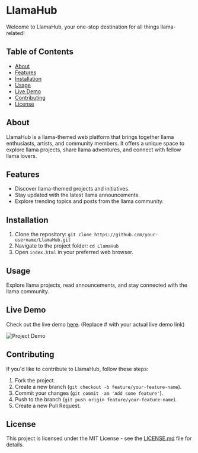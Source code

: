 # LlamaHub

Welcome to LlamaHub, your one-stop destination for all things llama-related!

## Table of Contents

- [About](#about)
- [Features](#features)
- [Installation](#installation)
- [Usage](#usage)
- [Live Demo](#live-demo)
- [Contributing](#contributing)
- [License](#license)

## About

LlamaHub is a llama-themed web platform that brings together llama enthusiasts, artists, and community members. It offers a unique space to explore llama projects, share llama adventures, and connect with fellow llama lovers.

## Features

- Discover llama-themed projects and initiatives.
- Stay updated with the latest llama announcements.
- Explore trending topics and posts from the llama community.

## Installation

1. Clone the repository: `git clone https://github.com/your-username/LlamaHub.git`
2. Navigate to the project folder: `cd LlamaHub`
3. Open `index.html` in your preferred web browser.

## Usage

Explore llama projects, read announcements, and stay connected with the llama community.

## Live Demo

Check out the live demo [here](#). (Replace # with your actual live demo link)

![Project Demo](https://mirunahaidu.github.io/admin-dashboard/)

## Contributing

If you'd like to contribute to LlamaHub, follow these steps:

1. Fork the project.
2. Create a new branch (`git checkout -b feature/your-feature-name`).
3. Commit your changes (`git commit -am 'Add some feature'`).
4. Push to the branch (`git push origin feature/your-feature-name`).
5. Create a new Pull Request.

## License

This project is licensed under the MIT License - see the [LICENSE.md](LICENSE.md) file for details.
